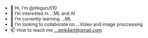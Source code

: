 - 👋 Hi, I’m @mkguru510
- 👀 I’m interested in ...ML and AI
- 🌱 I’m currently learning ...ML
- 💞️ I’m looking to collaborate on ...Video and image proccessing 
- 📫 How to reach me ...gmk4art@gmail.com

<!---
mkguru510/mkguru510 is a ✨ special ✨ repository because its `README.md` (this file) appears on your GitHub profile.
You can click the Preview link to take a look at your changes.
--->
